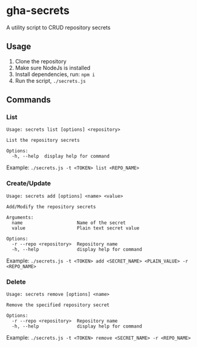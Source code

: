 # gha-secrets

A utility script to CRUD repository secrets

## Usage

1. Clone the repository
2. Make sure NodeJs is installed
3. Install dependencies, run: `npm i`
4. Run the script, `./secrets.js`

## Commands

### List

```
Usage: secrets list [options] <repository>

List the repository secrets

Options:
  -h, --help  display help for command
```

Example: `./secrets.js -t <TOKEN> list <REPO_NAME>`

### Create/Update

```
Usage: secrets add [options] <name> <value>

Add/Modify the repository secrets

Arguments:
  name                    Name of the secret
  value                   Plain text secret value

Options:
  -r --repo <repository>  Repository name
  -h, --help              display help for command
```

Example: `./secrets.js -t <TOKEN> add <SECRET_NAME> <PLAIN_VALUE> -r <REPO_NAME>`

### Delete

```
Usage: secrets remove [options] <name>

Remove the specified repository secret

Options:
  -r --repo <repository>  Repository name
  -h, --help              display help for command
```

Example: `./secrets.js -t <TOKEN> remove <SECRET_NAME> -r <REPO_NAME>`
